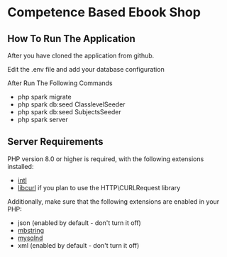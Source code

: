 # Competence Based Ebook Shop
## How To Run The Application

After you have cloned the application from github.

Edit the .env file and add your database configuration

After Run The Following Commands

- php spark migrate
- php spark db:seed ClasslevelSeeder
- php spark db:seed SubjectsSeeder
- php spark server


## Server Requirements

PHP version 8.0 or higher is required, with the following extensions installed:

- [intl](http://php.net/manual/en/intl.requirements.php)
- [libcurl](http://php.net/manual/en/curl.requirements.php) if you plan to use the HTTP\CURLRequest library

Additionally, make sure that the following extensions are enabled in your PHP:

- json (enabled by default - don't turn it off)
- [mbstring](http://php.net/manual/en/mbstring.installation.php)
- [mysqlnd](http://php.net/manual/en/mysqlnd.install.php)
- xml (enabled by default - don't turn it off)
